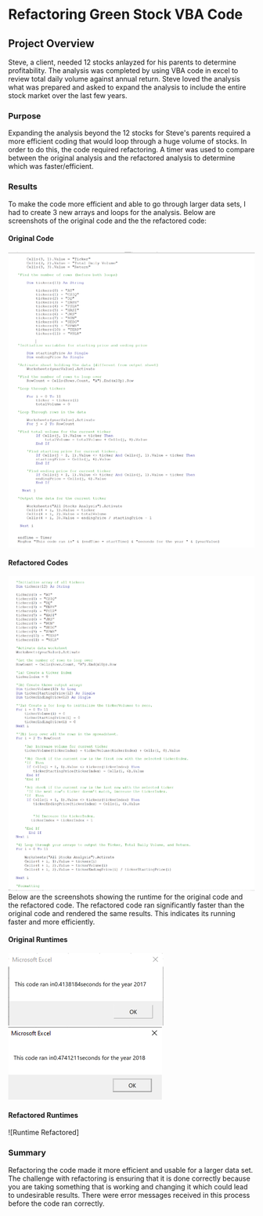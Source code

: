 # Refactoring Green Stock VBA Code

## Project Overview
Steve, a client, needed 12 stocks anlayzed for his parents to determine profitability. The analysis was completed by using VBA code in excel to review total daily volume against annual return. Steve loved the analysis what was prepared and asked to expand the analysis to include the entire stock market over the last few years.
### Purpose
Expanding the analysis beyond the 12 stocks for Steve's parents required a more efficient coding that would loop through a huge volume of stocks. In order to do this, the code required refactoring. A timer was used to compare between the original analysis and the refactored analysis to determine which was faster/efficient.
### Results
To make the code more efficient and able to go through larger data sets, I had to create 3 new arrays and loops for the analysis. Below are screenshots of the original code and the the refactored code:
#### Original Code 
![Original_Code](https://github.com/mmanackal/stock-analysis/blob/main/Resources/Original_Code.png)
#### Refactored Codes
![Refactored Code](https://github.com/mmanackal/stock-analysis/blob/main/Resources/Refactored_Code.png)
Below are the screenshots showing the runtime for the original code and the refactored code. The refactored code ran significantly faster than the original code and rendered the same results. This indicates its running faster and more efficiently.

#### Original Runtimes
![Runtime Original](https://github.com/mmanackal/stock-analysis/blob/main/Resources/2017_Original.png)
![Runtime_Original](https://github.com/mmanackal/stock-analysis/blob/main/Resources/2018_Original.png)

#### Refactored Runtimes
![Runtime Refactored]

### Summary
Refactoring the code made it more efficient and usable for a larger data set. The challenge with refactoring is ensuring that it is done correctly because you are taking something that is working and changing it which could lead to undesirable results. There were error messages received in this process before the code ran correctly. 
